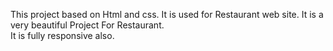 This project based on Html and css. 
It is used for Restaurant web site.
It is a very beautiful Project For Restaurant.  
It is fully responsive also.
